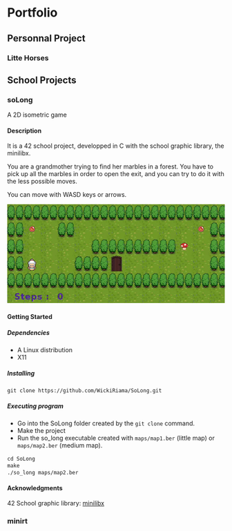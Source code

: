 # Portfolio

## Personnal Project

### Litte Horses

## School Projects

### soLong

A 2D isometric game

#### Description

It is a 42 school project, developped in C with the school graphic library, the minilibx.

You are a grandmother trying to find her marbles in a forest.
You have to pick up all the marbles in order to open the exit, and you can try to do it with the less possible moves.

You can move with WASD keys or arrows.

<p align="center"><img src="https://github.com/WickiRiama/wickiriama.github.io/blob/main/assets/img/SoLong.gif"></p>

#### Getting Started

##### Dependencies

* A Linux distribution
* X11

##### Installing

 ```
 git clone https://github.com/WickiRiama/SoLong.git
 ```


##### Executing program

* Go into the SoLong folder created by the `git clone` command.
* Make the project
* Run the so_long executable created with `maps/map1.ber` (little map) or `maps/map2.ber` (medium map).

```
cd SoLong
make
./so_long maps/map2.ber
```
#### Acknowledgments

42 School graphic library: [minilibx](https://github.com/42Paris/minilibx-linux)

### minirt
